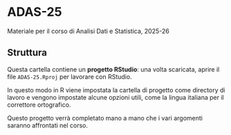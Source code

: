 # ADAS-25

Materiale per il corso di Analisi Dati e Statistica, 2025-26

## Struttura

Questa cartella contiene un **progetto RStudio**: una volta scaricata, aprire il file `ADAS-25.Rproj` per lavorare con RStudio.

In questo modo in R viene impostata la cartella di progetto come directory di lavoro e vengono impostate alcune opzioni utili, come la lingua italiana per il correttore ortografico.

Questo progetto verrà completato mano a mano che i vari argomenti saranno affrontati nel corso.

